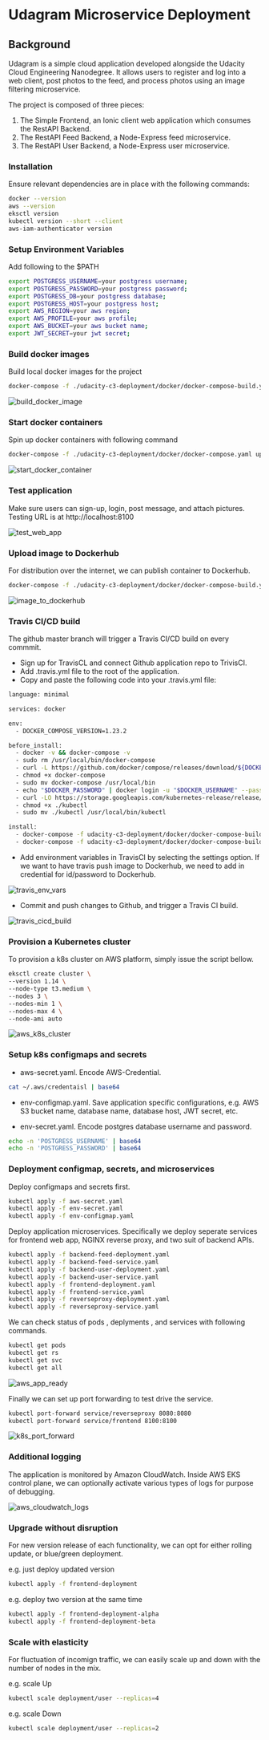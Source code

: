 # Udagram Microservice Deployment

## Background

Udagram is a simple cloud application developed alongside the Udacity Cloud Engineering Nanodegree. It allows users to register and log into a web client, post photos to the feed, and process photos using an image filtering microservice.

The project is composed of three pieces:

1. The Simple Frontend, an Ionic client web application which consumes the RestAPI Backend.
2. The RestAPI Feed Backend, a Node-Express feed microservice.
3. The RestAPI User Backend, a Node-Express user microservice.

### Installation

Ensure relevant dependencies are in place with the following commands:

```bash
docker --version
aws --version
eksctl version
kubectl version --short --client
aws-iam-authenticator version
```

### Setup Environment Variables

Add following to the \$PATH

```bash
export POSTGRESS_USERNAME=your postgress username;
export POSTGRESS_PASSWORD=your postgress password;
export POSTGRESS_DB=your postgress database;
export POSTGRESS_HOST=your postgress host;
export AWS_REGION=your aws region;
export AWS_PROFILE=your aws profile;
export AWS_BUCKET=your aws bucket name;
export JWT_SECRET=your jwt secret;
```

### Build docker images

Build local docker images for the project

```bash
docker-compose -f ./udacity-c3-deployment/docker/docker-compose-build.yaml build --parallel
```

![build_docker_image](https://github.com/michlin0825/CDND-Udagram-Review/blob/master/screenshots/build_docker_image.png)

### Start docker containers

Spin up docker containers with following command

```bash
docker-compose -f ./udacity-c3-deployment/docker/docker-compose.yaml up
```

![start_docker_container](https://github.com/michlin0825/CDND-Udagram-Review/blob/master/screenshots/start_docker_container.png)

### Test application

Make sure users can sign-up, login, post message, and attach pictures. Testing URL is at http://localhost:8100

![test_web_app](https://github.com/michlin0825/CDND-Udagram-Review/blob/master/screenshots/test_web_app.png)

### Upload image to Dockerhub

For distribution over the internet, we can publish container to Dockerhub.

```bash
docker-compose -f ./udacity-c3-deployment/docker/docker-compose-build.yaml push
```

![image_to_dockerhub](https://github.com/michlin0825/CDND-Udagram-Review/blob/master/screenshots/image_to_dockerhub.png)

### Travis CI/CD build

The github master branch will trigger a Travis CI/CD build on every commmit.

- Sign up for TravisCL and connect Github application repo to TrivisCI.
- Add .travis.yml file to the root of the application.
- Copy and paste the following code into your .travis.yml file:

```bash
language: minimal

services: docker

env:
  - DOCKER_COMPOSE_VERSION=1.23.2

before_install:
  - docker -v && docker-compose -v
  - sudo rm /usr/local/bin/docker-compose
  - curl -L https://github.com/docker/compose/releases/download/${DOCKER_COMPOSE_VERSION}/docker-compose-`uname -s`-`uname -m` > docker-compose
  - chmod +x docker-compose
  - sudo mv docker-compose /usr/local/bin
  - echo "$DOCKER_PASSWORD" | docker login -u "$DOCKER_USERNAME" --password-stdin
  - curl -LO https://storage.googleapis.com/kubernetes-release/release/$(curl -s https://storage.googleapis.com/kubernetes-release/release/stable.txt)/bin/linux/amd64/kubectl
  - chmod +x ./kubectl
  - sudo mv ./kubectl /usr/local/bin/kubectl

install:
  - docker-compose -f udacity-c3-deployment/docker/docker-compose-build.yaml build --parallel
  - docker-compose -f udacity-c3-deployment/docker/docker-compose-build.yaml push
```

- Add environment variables in TravisCI by selecting the settings option. If we want to have travis push image to Dockerhub, we need to add in credential for id/password to Dockerhub.

![travis_env_vars](https://github.com/michlin0825/CDND-Udagram-Review/blob/master/screenshots/travis_env_vars.png)

- Commit and push changes to Github, and trigger a Travis CI build.

![travis_cicd_build](https://github.com/michlin0825/CDND-Udagram-Review/blob/master/screenshots/travis_cicd_build.png)

### Provision a Kubernetes cluster

To provision a k8s cluster on AWS platform, simply issue the script bellow.

```bash
eksctl create cluster \
--version 1.14 \
--node-type t3.medium \
--nodes 3 \
--nodes-min 1 \
--nodes-max 4 \
--node-ami auto
```

![aws_k8s_cluster](https://github.com/michlin0825/CDND-Udagram-Review/blob/master/screenshots/aws_k8s_cluster.png)

### Setup k8s configmaps and secrets

- aws-secret.yaml. Encode AWS-Credential.

```bash
cat ~/.aws/credentaisl | base64
```

- env-configmap.yaml. Save application specific configurations, e.g. AWS S3 bucket name, database name, database host, JWT secret, etc.

- env-secret.yaml. Encode postgres database username and password.

```bash
echo -n 'POSTGRESS_USERNAME' | base64
echo -n 'POSTGRESS_PASSWORD' | base64
```

### Deployment configmap, secrets, and microservices

Deploy configmaps and secrets first.

```bash
kubectl apply -f aws-secret.yaml
kubectl apply -f env-secret.yaml
kubectl apply -f env-configmap.yaml
```

Deploy application microservices. Specifically we deploy seperate services for frontend web app, NGINX reverse proxy, and two suit of backend APIs.

```bash
kubectl apply -f backend-feed-deployment.yaml
kubectl apply -f backend-feed-service.yaml
kubectl apply -f backend-user-deployment.yaml
kubectl apply -f backend-user-service.yaml
kubectl apply -f frontend-deployment.yaml
kubectl apply -f frontend-service.yaml
kubectl apply -f reverseproxy-deployment.yaml
kubectl apply -f reverseproxy-service.yaml
```

We can check status of pods , deplyments , and services with following commands.

```bash
kubectl get pods
kubectl get rs
kubectl get svc
kubectl get all
```

![aws_app_ready](https://github.com/michlin0825/CDND-Udagram-Review/blob/master/screenshots/aws_app_ready.png)

Finally we can set up port forwarding to test drive the service.

```bash
kubectl port-forward service/reverseproxy 8080:8080
kubectl port-forward service/frontend 8100:8100
```

![k8s_port_forward](https://github.com/michlin0825/CDND-Udagram-Review/blob/master/screenshots/k8s_port_forward.png)

### Additional logging

The application is monitored by Amazon CloudWatch. Inside AWS EKS control plane, we can optionally activate various types of logs for purpose of debugging.

![aws_cloudwatch_logs](https://github.com/michlin0825/CDND-Udagram-Review/blob/master/screenshots/aws_cloudwatch_logs.png)

### Upgrade without disruption

For new version release of each functionality, we can opt for either rolling update, or blue/green deployment.

e.g. just deploy updated version

```bash
kubectl apply -f frontend-deployment
```

e.g. deploy two version at the same time

```bash
kubectl apply -f frontend-deployment-alpha
kubectl apply -f frontend-deployment-beta
```

### Scale with elasticity

For fluctuation of incomign traffic, we can easily scale up and down with the number of nodes in the mix.

e.g. scale Up

```bash
kubectl scale deployment/user --replicas=4
```

e.g. scale Down

```bash
kubectl scale deployment/user --replicas=2
```
